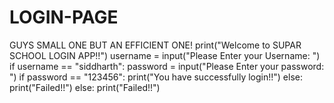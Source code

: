 # LOGIN-PAGE
GUYS SMALL ONE BUT AN EFFICIENT ONE!
print("Welcome to SUPAR SCHOOL LOGIN APP!!")
username = input("Please Enter your Username: ")
if username == "siddharth":
  password = input("Please Enter your password: ")
  if password == "123456":
    print("You have successfully login!!")
  else:
    print("Failed!!")
else:
  print("Failed!!")
